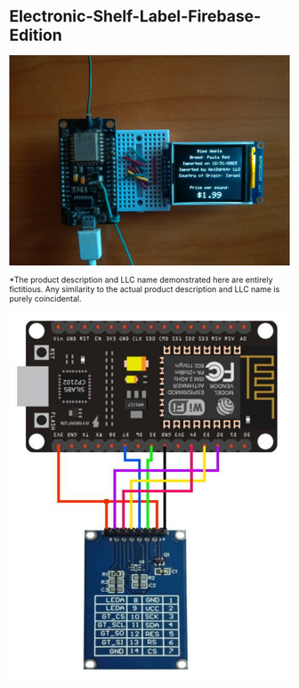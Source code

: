 # Electronic-Shelf-Label-Firebase-Edition

![image text](https://github.com/Northstrix/Electronic-Shelf-Label-Firebase-Edition/blob/main/V1.0/Pictures/IMG_20231019_104635.jpg)

*The product description and LLC name demonstrated here are entirely fictitious. Any similarity to the actual product description and LLC name is purely coincidental.

![image text](https://github.com/Northstrix/Electronic-Shelf-Label-Firebase-Edition/blob/main/V1.0/Pictures/ESL%20Circuit%20Diagram.jpg)
